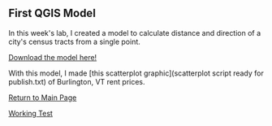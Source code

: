 ## First QGIS Model
In this week's lab, I created a model to calculate distance and direction of a city's census tracts from a single point. 

[Download the model here!](Distance_Degrees_CBD.model3)

With this model, I made [this scatterplot graphic](scatterplot script ready for publish.txt) of Burlington, VT rent prices.

[Return to Main Page](index.md)

[Working Test](mymodel.model3)
